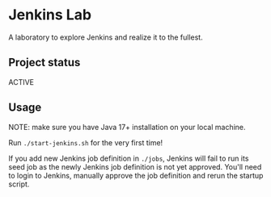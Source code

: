 # Jenkins Lab

A laboratory to explore Jenkins and realize it to the fullest.

## Project status

ACTIVE

## Usage

NOTE: make sure you have Java 17+ installation on your local machine.

Run `./start-jenkins.sh` for the very first time!

If you add new Jenkins job definition in `./jobs`, Jenkins will fail to run its seed job as the newly Jenkins job definition
is not yet approved. You'll need to login to Jenkins, manually approve the job definition and rerun the startup script.
